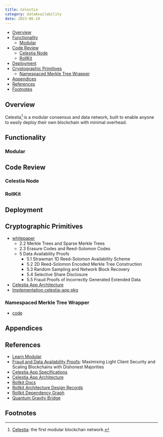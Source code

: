 ```yaml
---
title: Celestia
category: dataAvailability
date: 2023-06-19
---
```


- [Overview](#overview)
- [Functionality](#functionality)
  - [Modular](#modular)
- [Code Review](#code-review)
  - [Celestia Node](#celestia-node)
  - [RollKit](#rollkit)
- [Deployment](#deployment)
- [Cryptographic Primitives](#cryptographic-primitives)
  - [Namespaced Merkle Tree Wrapper](#namespaced-merkle-tree-wrapper)
- [Appendices](#appendices)
- [References](#references)
- [Footnotes](#footnotes)

## Overview

 Celestia[^ov-1] is a modular consensus and data network, built to enable anyone to easily deploy their own blockchain with minimal overhead.

## Functionality

### Modular

## Code Review

### Celestia Node

### RollKit

## Deployment

## Cryptographic Primitives

- [whitepaper](https://arxiv.org/pdf/1809.09044.pdf)
  - 2.2 Merkle Trees and Sparse Merkle Trees
  - 2.3 Erasure Codes and Reed-Solomon Codes
  - 5 Data Availability Proofs
    - 5.1 Strawman 1D Reed-Solomon Availability Scheme
    - 5.2 2D Reed-Solomon Encoded Merkle Tree Construction
    - 5.3 Random Sampling and Network Block Recovery
    - 5.4 Selective Share Disclosure
    - 5.5 Fraud Proofs of Incorrectly Generated Extended Data
- [Celestia App Architecture](https://github.com/celestiaorg/celestia-app/tree/main/docs/architecture)
- [Implementation celestia-app pkg](https://github.com/celestiaorg/celestia-app/tree/main/pkg)

### Namespaced Merkle Tree Wrapper

- [code](https://github.com/celestiaorg/celestia-app/tree/main/pkg/wrapper)

## Appendices

## References

- [Learn Modular](https://celestia.org/learn/)
- [Fraud and Data Availability Proofs](https://arxiv.org/pdf/1809.09044.pdf): Maximising Light Client Security and Scaling Blockchains with Dishonest Majorities
- [Celestia App Specifications](https://celestiaorg.github.io/celestia-app/index.html)
- [Celestia App Architecture](https://github.com/celestiaorg/celestia-app/tree/main/docs/architecture)
- [Rollkit Docs](https://rollkit.dev/docs/intro/)
- [Rollkit Architecture Design Records](https://github.com/rollkit/rollkit/tree/main/docs/lazy-adr)
- [Rollkit Dependency Graph](https://github.com/rollkit/rollkit/blob/main/docs/specification/rollkit-dependency-graph.md)
- [Quantum Gravity Bridge](https://github.com/celestiaorg/quantum-gravity-bridge/tree/master)

## Footnotes

[^ov-1]: [Celestia](https://celestia.org/): the first modular blockchan network.
